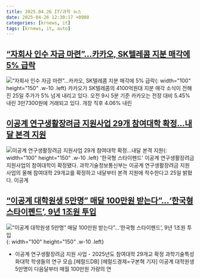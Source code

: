 ```yaml
---
title: 2025.04.26 IT/과학 뉴스
date: 2025-04-26 12:30:17 +0900
categories: [krnews, it]
tags: [krnews, it, auto]
---
```

## [“자회사 인수 자금 마련”...카카오, SK텔레콤 지분 매각에 5% 급락](https://n.news.naver.com/mnews/article/009/0005482407)

![“자회사 인수 자금 마련”...카카오, SK텔레콤 지분 매각에 5% 급락](https://mimgnews.pstatic.net/image/origin/009/2025/04/25/5482407.jpg?type=nf220_150){: width="100" height="150" .w-10 .left}
카카오가 SK텔레콤의 4100억원대 지분 매각 소식이 전해진 25일 주가가 5% 넘게 내리고 있다. 오전 9시 5분 기준 카카오는 전장 대비 5.45% 내린 3만7300원에 거래되고 있다. 개장 직후 4.06% 내린

## [이공계 연구생활장려금 지원사업 29개 참여대학 확정…내달 본격 지원](https://n.news.naver.com/mnews/article/030/0003307168)

![이공계 연구생활장려금 지원사업 29개 참여대학 확정…내달 본격 지원](https://mimgnews.pstatic.net/image/origin/030/2025/04/25/3307168.jpg?type=nf220_150){: width="100" height="150" .w-10 .left}
'한국형 스타이펜드' 이공계 연구생활장려금 지원사업의 참여대학이 확정됐다. 과학기술정보통신부는 이공계 연구생활장려금 지원사업의 올해 참여대학 29개교를 확정하고 내달부터 본격 지원에 착수한다고 25일 밝혔다. 이공계

## [“이공계 대학원생 5만명” 매달 100만원 받는다”…‘한국형 스타이펜드’, 9년 1조원 투입](https://n.news.naver.com/mnews/article/016/0002462916)

![“이공계 대학원생 5만명” 매달 100만원 받는다”…‘한국형 스타이펜드’, 9년 1조원 투입](https://mimgnews.pstatic.net/image/origin/016/2025/04/25/2462916.jpg?type=nf220_150){: width="100" height="150" .w-10 .left}
- 이공계 연구생활장려금 지원 사업 - 2025년도 참여대학 29개교 확정 과학기술특성화대학 학생들의 연구 모습.[헤럴드DB] [헤럴드경제=구본혁 기자] 이공계 대학원생 5만명이 다음달부터 매월 100만원 가량의 연

